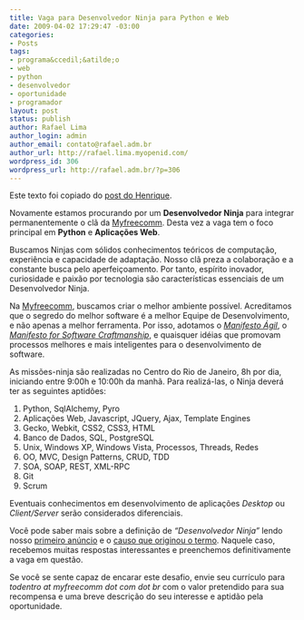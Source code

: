 ```yaml
---
title: Vaga para Desenvolvedor Ninja para Python e Web
date: 2009-04-02 17:29:47 -03:00
categories:
- Posts
tags:
- programa&ccedil;&atilde;o
- web
- python
- desenvolvedor
- oportunidade
- programador
layout: post
status: publish
author: Rafael Lima
author_login: admin
author_email: contato@rafael.adm.br
author_url: http://rafael.lima.myopenid.com/
wordpress_id: 306
wordpress_url: http://rafael.adm.br/?p=306
---
```


Este texto foi copiado do <a href="http://henriquebastos.net/2009/04/02/vaga-para-desenvolvedor-ninja-para-python-e-web/">post do Henrique</a>.

Novamente estamos procurando por um <strong>Desenvolvedor Ninja</strong> para integrar permanentemente o cl&atilde; da <a onclick="pageTracker._trackPageview('/outgoing/www.myfreecomm.com.br?referer=');" href="http://www.myfreecomm.com.br/">Myfreecomm</a>. Desta vez a vaga tem o foco principal em <strong>Python</strong> e <strong>Aplica&ccedil;&otilde;es Web</strong>.

Buscamos Ninjas com s&oacute;lidos conhecimentos te&oacute;ricos de computa&ccedil;&atilde;o, experi&ecirc;ncia e capacidade de adapta&ccedil;&atilde;o. Nosso cl&atilde; preza a colabora&ccedil;&atilde;o e a constante busca pelo aperfei&ccedil;oamento. Por tanto, esp&iacute;rito inovador, curiosidade e paix&atilde;o por tecnologia s&atilde;o caracter&iacute;sticas essenciais de um Desenvolvedor Ninja.

Na <a onclick="pageTracker._trackPageview('/outgoing/www.myfreecomm.com.br?referer=');" href="http://www.myfreecomm.com.br/">Myfreecomm</a>, buscamos criar o melhor ambiente poss&iacute;vel. Acreditamos que o segredo do melhor software &eacute; a melhor Equipe de Desenvolvimento, e n&atilde;o apenas a melhor ferramenta. Por isso, adotamos o <a onclick="pageTracker._trackPageview('/outgoing/agilemanifesto.org/?referer=');" href="http://agilemanifesto.org/"><em>Manifesto &Aacute;gil</em></a>, o <a onclick="pageTracker._trackPageview('/outgoing/manifesto.softwarecraftsmanship.org/?referer=');" href="http://manifesto.softwarecraftsmanship.org/"><em>Manifesto for Software Craftmanship</em></a>, e quaisquer id&eacute;ias que promovam processos melhores e mais inteligentes para o desenvolvimento de software.

As miss&otilde;es-ninja s&atilde;o realizadas no Centro do Rio de Janeiro, 8h por dia, iniciando entre 9:00h e 10:00h da manh&atilde;. Para realiz&aacute;-las, o Ninja dever&aacute; ter as seguintes aptid&otilde;es:
<ol>
	<li>Python, SqlAlchemy, Pyro</li>
	<li>Aplica&ccedil;&otilde;es Web, Javascript, JQuery, Ajax, Template Engines</li>
	<li>Gecko, Webkit, CSS2, CSS3, HTML</li>
	<li>Banco de Dados, SQL, PostgreSQL</li>
	<li>Unix, Windows XP, Windows Vista, Processos, Threads, Redes</li>
	<li>OO, MVC, Design Patterns, CRUD, TDD</li>
	<li>SOA, SOAP, REST, XML-RPC</li>
	<li>Git</li>
	<li>Scrum</li>
</ol>
Eventuais conhecimentos em desenvolvimento de aplica&ccedil;&otilde;es <em>Desktop</em> ou <em>Client/Server</em> ser&atilde;o considerados diferenciais.

Voc&ecirc; pode saber mais sobre a defini&ccedil;&atilde;o de <em>&ldquo;Desenvolvedor Ninja&rdquo;</em> lendo nosso <a onclick="pageTracker._trackPageview('/outgoing/henriquebastos.net/2008/06/25/vaga-para-desenvolvedor-ninja/?referer=');" href="http://henriquebastos.net/2008/06/25/vaga-para-desenvolvedor-ninja/" target="_blank">primeiro an&uacute;ncio</a> e o <a onclick="pageTracker._trackPageview('/outgoing/henriquebastos.net/2008/07/01/o-dia-a-dia-de-um-desenvolvedor-ninja/?referer=');" href="http://henriquebastos.net/2008/07/01/o-dia-a-dia-de-um-desenvolvedor-ninja/" target="_blank">causo que originou o termo</a>. Naquele caso, recebemos muitas respostas interessantes e preenchemos definitivamente a vaga em quest&atilde;o.

Se voc&ecirc; se sente capaz de encarar este desafio, envie seu curr&iacute;culo para <em>todentro at myfreecomm dot com dot br</em> com o valor pretendido para sua recompensa e uma breve descri&ccedil;&atilde;o do seu interesse e aptid&atilde;o pela oportunidade.

